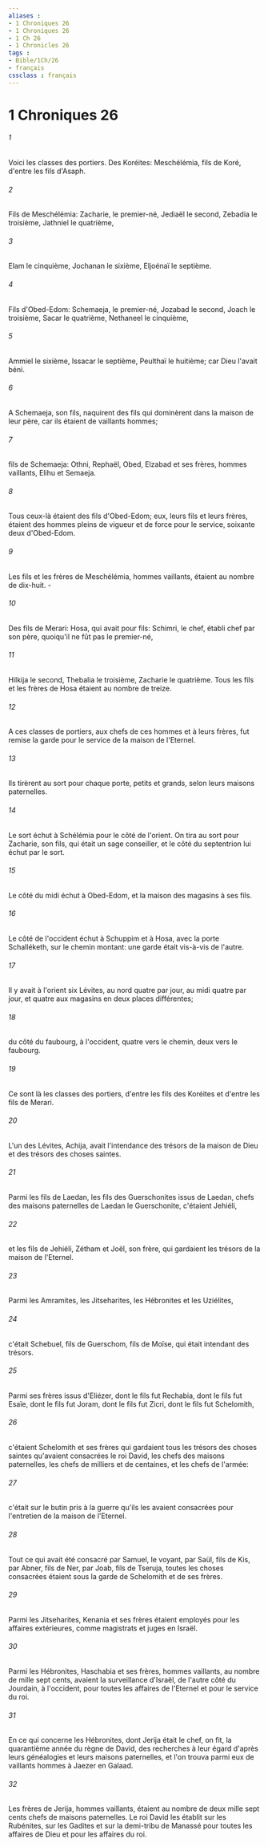 ```yaml
---
aliases : 
- 1 Chroniques 26
- 1 Chroniques 26
- 1 Ch 26
- 1 Chronicles 26
tags : 
- Bible/1Ch/26
- français
cssclass : français
---
```


# 1 Chroniques 26

###### 1
Voici les classes des portiers. Des Koréites: Meschélémia, fils de Koré, d'entre les fils d'Asaph.
###### 2
Fils de Meschélémia: Zacharie, le premier-né, Jediaël le second, Zebadia le troisième, Jathniel le quatrième,
###### 3
Elam le cinquième, Jochanan le sixième, Eljoénaï le septième.
###### 4
Fils d'Obed-Edom: Schemaeja, le premier-né, Jozabad le second, Joach le troisième, Sacar le quatrième, Nethaneel le cinquième,
###### 5
Ammiel le sixième, Issacar le septième, Peulthaï le huitième; car Dieu l'avait béni.
###### 6
A Schemaeja, son fils, naquirent des fils qui dominèrent dans la maison de leur père, car ils étaient de vaillants hommes;
###### 7
fils de Schemaeja: Othni, Rephaël, Obed, Elzabad et ses frères, hommes vaillants, Elihu et Semaeja.
###### 8
Tous ceux-là étaient des fils d'Obed-Edom; eux, leurs fils et leurs frères, étaient des hommes pleins de vigueur et de force pour le service, soixante deux d'Obed-Edom.
###### 9
Les fils et les frères de Meschélémia, hommes vaillants, étaient au nombre de dix-huit. -
###### 10
Des fils de Merari: Hosa, qui avait pour fils: Schimri, le chef, établi chef par son père, quoiqu'il ne fût pas le premier-né,
###### 11
Hilkija le second, Thebalia le troisième, Zacharie le quatrième. Tous les fils et les frères de Hosa étaient au nombre de treize.
###### 12
A ces classes de portiers, aux chefs de ces hommes et à leurs frères, fut remise la garde pour le service de la maison de l'Eternel.
###### 13
Ils tirèrent au sort pour chaque porte, petits et grands, selon leurs maisons paternelles.
###### 14
Le sort échut à Schélémia pour le côté de l'orient. On tira au sort pour Zacharie, son fils, qui était un sage conseiller, et le côté du septentrion lui échut par le sort.
###### 15
Le côté du midi échut à Obed-Edom, et la maison des magasins à ses fils.
###### 16
Le côté de l'occident échut à Schuppim et à Hosa, avec la porte Schalléketh, sur le chemin montant: une garde était vis-à-vis de l'autre.
###### 17
Il y avait à l'orient six Lévites, au nord quatre par jour, au midi quatre par jour, et quatre aux magasins en deux places différentes;
###### 18
du côté du faubourg, à l'occident, quatre vers le chemin, deux vers le faubourg.
###### 19
Ce sont là les classes des portiers, d'entre les fils des Koréites et d'entre les fils de Merari.
###### 20
L'un des Lévites, Achija, avait l'intendance des trésors de la maison de Dieu et des trésors des choses saintes.
###### 21
Parmi les fils de Laedan, les fils des Guerschonites issus de Laedan, chefs des maisons paternelles de Laedan le Guerschonite, c'étaient Jehiéli,
###### 22
et les fils de Jehiéli, Zétham et Joël, son frère, qui gardaient les trésors de la maison de l'Eternel.
###### 23
Parmi les Amramites, les Jitseharites, les Hébronites et les Uziélites,
###### 24
c'était Schebuel, fils de Guerschom, fils de Moïse, qui était intendant des trésors.
###### 25
Parmi ses frères issus d'Eliézer, dont le fils fut Rechabia, dont le fils fut Esaïe, dont le fils fut Joram, dont le fils fut Zicri, dont le fils fut Schelomith,
###### 26
c'étaient Schelomith et ses frères qui gardaient tous les trésors des choses saintes qu'avaient consacrées le roi David, les chefs des maisons paternelles, les chefs de milliers et de centaines, et les chefs de l'armée:
###### 27
c'était sur le butin pris à la guerre qu'ils les avaient consacrées pour l'entretien de la maison de l'Eternel.
###### 28
Tout ce qui avait été consacré par Samuel, le voyant, par Saül, fils de Kis, par Abner, fils de Ner, par Joab, fils de Tseruja, toutes les choses consacrées étaient sous la garde de Schelomith et de ses frères.
###### 29
Parmi les Jitseharites, Kenania et ses frères étaient employés pour les affaires extérieures, comme magistrats et juges en Israël.
###### 30
Parmi les Hébronites, Haschabia et ses frères, hommes vaillants, au nombre de mille sept cents, avaient la surveillance d'Israël, de l'autre côté du Jourdain, à l'occident, pour toutes les affaires de l'Eternel et pour le service du roi.
###### 31
En ce qui concerne les Hébronites, dont Jerija était le chef, on fit, la quarantième année du règne de David, des recherches à leur égard d'après leurs généalogies et leurs maisons paternelles, et l'on trouva parmi eux de vaillants hommes à Jaezer en Galaad.
###### 32
Les frères de Jerija, hommes vaillants, étaient au nombre de deux mille sept cents chefs de maisons paternelles. Le roi David les établit sur les Rubénites, sur les Gadites et sur la demi-tribu de Manassé pour toutes les affaires de Dieu et pour les affaires du roi.
